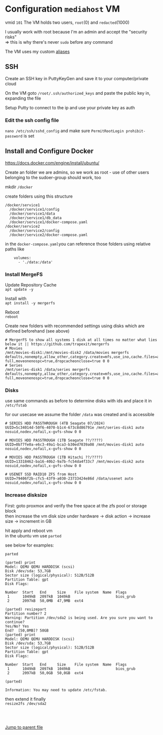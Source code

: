 # Configuration `mediahost` VM
vmid `101`
The VM holds two users, `root`(0) and `redacted`(1000)<br/>

I usually work with root because I'm an admin and accept the "security risks" <br/>
=> this is why there's never `sudo` before any command

The VM uses my custom [aliases](aliases.md)

## SSH 
Create an SSH key in PuttyKeyGen and save it to your computer/private cloud

On the VM goto `/root/.ssh/authorized_keys` and paste the public key in, expanding the file

Setup Putty to connect to the ip and use your private key as auth

### Edit the ssh config file
`nano /etc/ssh/sshd_config` and make sure `PermitRootLogin prohibit-password` is set

## Install and Configure Docker
https://docs.docker.com/engine/install/ubuntu/

Create an folder 
we are admins, so we work as root - use of other users belonging to the sudoer-group should work, too

mkdir `/docker`

create folders using this structure
```
/docker/service1
  /docker/service1/config
  /docker/service1/data
  /docker/service1/db_data
  /docker/service1/docker-compose.yaml
/docker/service2
  /docker/service2/config
  /docker/service2/docker-compose.yaml
```

in the `docker-compose.yaml`you can reference those folders using relative paths like
```
    volumes:
      - './data:/data'
```

### Install MergeFS
Update Repository Cache <br/>
`apt update -y`

Install with <br/>
`apt install -y mergerfs`

Reboot <br/>
`reboot`

Create new folders with recommended settings using disks which are defined beforehand (see above)
```
# MergerFS to show all systems 1 disk at all times no matter what lies below it || https://github.com/trapexit/mergerfs
# Movies
/mnt/movies-disk1:/mnt/movies-disk2 /data/movies mergerfs defaults,nonempty,allow_other,category.create=mfs,use_ino,cache.files=auto-full,moveonenospc=true,dropcacheonclose=true 0 0
# Series
/mnt/series-disk1 /data/series mergerfs defaults,nonempty,allow_other,category.create=mfs,use_ino,cache.files=auto-full,moveonenospc=true,dropcacheonclose=true 0 0
```

### Disks
use same commands as before to determine disks with ids and place it in `/etc/fstab`

for our usecase we assume the folder `/data` was created and is accessible

```
# SERIES HDD PASSTHROUGH (4TB Seagate 07/2024)
UUID=5c34014d-50f6-4070-b1c4-673c8d86791e /mnt/series-disk1 auto nosuid,nodev,nofail,x-gvfs-show 0 0

# MOVIES HDD PASSTROUGH (1TB Seagate ??/????)
UUID=0b77fe0a-e6c3-49a1-bca3-b30ed7039a08 /mnt/movies-disk1 auto nosuid,nodev,nofail,x-gvfs-show 0 0

# MOVIES HDD PASSTROUGH (1TB Hitachi ??/????)
UUID=13318462-ba16-40b2-9a7b-fc54da4f33c7 /mnt/movies-disk2 auto nosuid,nodev,nofail,x-gvfs-show 0 0

# USENET SSD RAID10 ZFS from Host
UUID=79406f2b-cfc5-43f9-a030-23733424e86d /data/usenet auto nosuid,nodev,nofail,x-gvfs-show 0 0
```

### Increase disksize

First: goto proxmox and verify the free space at the zfs pool or storage block <br/>
then increase the vm disk size under hardware -> disk action -> increase size -> increment in GB

hit apply and reboot vm <br/>
in the ubuntu vm use `parted`

see below for examples:
```
parted

(parted) print
Model: QEMU QEMU HARDDISK (scsi)
Disk /dev/sda: 53,7GB
Sector size (logical/physical): 512B/512B
Partition Table: gpt
Disk Flags:

Number  Start   End     Size    File system  Name  Flags
 1      1049kB  2097kB  1049kB                     bios_grub
 2      2097kB  50,0MB  47,9MB  ext4

(parted) resizepart
Partition number? 2
Warning: Partition /dev/sda2 is being used. Are you sure you want to continue?
Yes/No? Yes
End?  [50,0MB]? 50GB
(parted) print
Model: QEMU QEMU HARDDISK (scsi)
Disk /dev/sda: 53,7GB
Sector size (logical/physical): 512B/512B
Partition Table: gpt
Disk Flags:

Number  Start   End     Size    File system  Name  Flags
 1      1049kB  2097kB  1049kB                     bios_grub
 2      2097kB  50,0GB  50,0GB  ext4

(parted)

Information: You may need to update /etc/fstab.
```

then extend it finally <br/>
`resize2fs /dev/sda2`

<br/>
<br/>

[Jump to parent file](Readme.md)